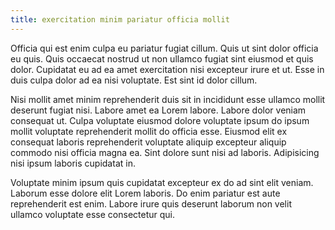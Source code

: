 ```yaml
---
title: exercitation minim pariatur officia mollit
---
```


Officia qui est enim culpa eu pariatur fugiat cillum. Quis ut sint dolor officia eu quis. Quis occaecat nostrud ut non ullamco fugiat sint eiusmod et quis dolor. Cupidatat eu ad ea amet exercitation nisi excepteur irure et ut. Esse in duis culpa dolor ad ea nisi voluptate. Est sint id dolor cillum.

Nisi mollit amet minim reprehenderit duis sit in incididunt esse ullamco mollit deserunt fugiat nisi. Labore amet ea Lorem labore. Labore dolor veniam consequat ut. Culpa voluptate eiusmod dolore voluptate ipsum do ipsum mollit voluptate reprehenderit mollit do officia esse. Eiusmod elit ex consequat laboris reprehenderit voluptate aliquip excepteur aliquip commodo nisi officia magna ea. Sint dolore sunt nisi ad laboris. Adipisicing nisi ipsum laboris cupidatat in.

Voluptate minim ipsum quis cupidatat excepteur ex do ad sint elit veniam. Laborum esse dolore elit Lorem laboris. Do enim pariatur est aute reprehenderit est enim. Labore irure quis deserunt laborum non velit ullamco voluptate esse consectetur qui.